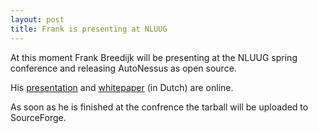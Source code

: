 ```yaml
---
layout: post
title: Frank is presenting at NLUUG
---
```

At this moment Frank Breedijk will be presenting at the NLUUG spring
conference and releasing AutoNessus as open source.

His [presentation](../../../../assets/autonessus%20nluug%2015-5-2008%20v1.0%20final.pdf) and
[whitepaper](../../../../assets/autonessus%20paper%20v1.0%20final.pdf) (in Dutch) are
online.

As soon as he is finished at the confrence the tarball will be uploaded to
SourceForge.

